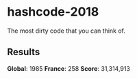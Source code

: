 # hashcode-2018

The most dirty code that you can think of.

## Results

**Global**: 1985
**France**: 258
**Score**: 31,314,913
